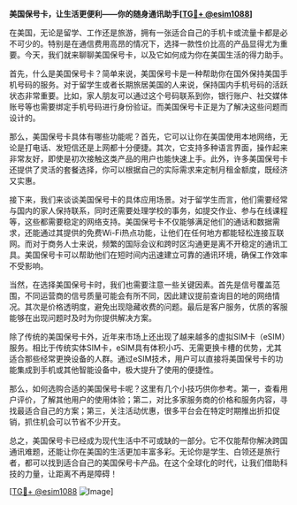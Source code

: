 **美国保号卡，让生活更便利——你的随身通讯助手[[TG💪+ @esim1088](https://t.me/s/esim1088)]**

在美国，无论是留学、工作还是旅游，拥有一张适合自己的手机卡或流量卡都是必不可少的。特别是在通信费用高昂的情况下，选择一款性价比高的产品显得尤为重要。今天，我们就来聊聊美国保号卡，以及它如何成为你在美国生活的得力助手。

首先，什么是美国保号卡？简单来说，美国保号卡是一种帮助你在国外保持美国手机号码的服务。对于留学生或者长期旅居美国的人来说，保持国内手机号码的活跃状态非常重要。比如，家人朋友可以通过这个号码联系到你，银行账户、社交媒体账号等也需要绑定手机号码进行身份验证。而美国保号卡正是为了解决这些问题而设计的。

那么，美国保号卡具体有哪些功能呢？首先，它可以让你在美国使用本地网络，无论是打电话、发短信还是上网都十分便捷。其次，它支持多种语言界面，操作起来非常友好，即使是初次接触这类产品的用户也能快速上手。此外，许多美国保号卡还提供了灵活的套餐选择，你可以根据自己的实际需求来定制月租金额度，既经济又实惠。

接下来，我们来谈谈美国保号卡的具体应用场景。对于留学生而言，他们需要经常与国内的家人保持联系，同时还需要处理学校的事务，如提交作业、参与在线课程等，这些都需要稳定的网络支持。美国保号卡不仅能够满足他们的通话和数据需求，还能通过其提供的免费Wi-Fi热点功能，让他们在任何地方都能轻松连接互联网。而对于商务人士来说，频繁的国际会议和跨时区沟通更是离不开稳定的通讯工具。美国保号卡可以帮助他们在短时间内迅速建立可靠的通讯环境，确保工作效率不受影响。

当然，在选择美国保号卡时，我们也需要注意一些关键因素。首先是信号覆盖范围，不同运营商的信号质量可能会有所不同，因此建议提前查询目的地的网络情况。其次是价格透明度，避免出现隐藏收费的问题。最后是客户服务，优质的客服能够在出现问题时及时为你提供解决方案。

除了传统的美国保号卡外，近年来市场上还出现了越来越多的虚拟SIM卡（eSIM）服务。相比于传统实体SIM卡，eSIM具有体积小巧、无需更换卡槽的优势，尤其适合那些经常更换设备的人群。通过eSIM技术，用户可以直接将美国保号卡的功能集成到手机或其他智能设备中，极大提升了使用的便捷性。

那么，如何选购合适的美国保号卡呢？这里有几个小技巧供你参考。第一，查看用户评价，了解其他用户的使用体验；第二，对比多家服务商的价格和服务内容，寻找最适合自己的方案；第三，关注活动优惠，很多平台会在特定时期推出折扣促销，抓住机会可以节省不少开支。

总之，美国保号卡已经成为现代生活中不可或缺的一部分。它不仅能帮你解决跨国通讯难题，还能让你在美国的生活更加丰富多彩。无论你是学生、白领还是旅行者，都可以找到适合自己的美国保号卡产品。在这个全球化的时代，让我们借助科技的力量，让距离不再是障碍！

[[TG💪+ @esim1088](https://t.me/s/esim1088) ![Image](https://i.postimg.cc/4NQfJmqS/Snipaste-2025-05-13-00-14-12.png)]